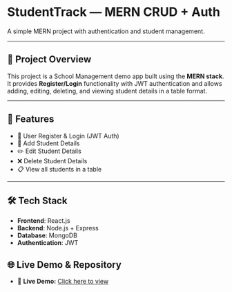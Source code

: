 # StudentTrack — MERN CRUD + Auth

A simple MERN project with authentication and student management.

---

## 📖 Project Overview
This project is a School Management demo app built using the **MERN stack**.  
It provides **Register/Login** functionality with JWT authentication and allows adding, editing, deleting, and viewing student details in a table format.

---

## 🚀 Features
- 🔑 User Register & Login (JWT Auth)  
- 📝 Add Student Details  
- ✏️ Edit Student Details  
- ❌ Delete Student Details  
- 📋 View all students in a table  

---

## 🛠 Tech Stack
- **Frontend**: React.js  
- **Backend**: Node.js + Express  
- **Database**: MongoDB  
- **Authentication**: JWT  

## 🌐 Live Demo & Repository

- 🔗 **Live Demo:** [Click here to view](https://student-track-crud-authentication.vercel.app/)  
 

  

 
